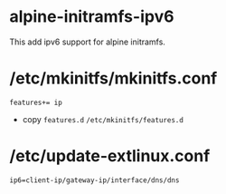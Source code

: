 # alpine-initramfs-ipv6

This add ipv6 support for alpine initramfs.

# /etc/mkinitfs/mkinitfs.conf
```
features+= ip
```

* copy `features.d` `/etc/mkinitfs/features.d`

# /etc/update-extlinux.conf

```
ip6=client-ip/gateway-ip/interface/dns/dns
```